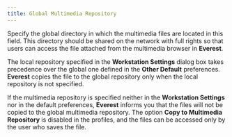 ```yaml
---
title: Global Multimedia Repository
---
```



Specify the global directory in which the multimedia files are located  in this field. This directory should be shared on the network with full  rights so that users can access the file attached from the multimedia  browser in **Everest**.


The local repository specified in the **Workstation 
 Settings** dialog box takes precedence over the global one defined  in the **Other Default** preferences.  **Everest** copies the file to the  global repository only when the local repository is not specified.


If the multimedia repository is specified neither in the **Workstation 
 Settings** nor in the default preferences, **Everest**  informs you that the files will not be copied to the global multimedia  repository. The option **Copy to Multimedia 
 Repository** is disabled in the profiles, and the files can be accessed  only by the user who saves the file.
